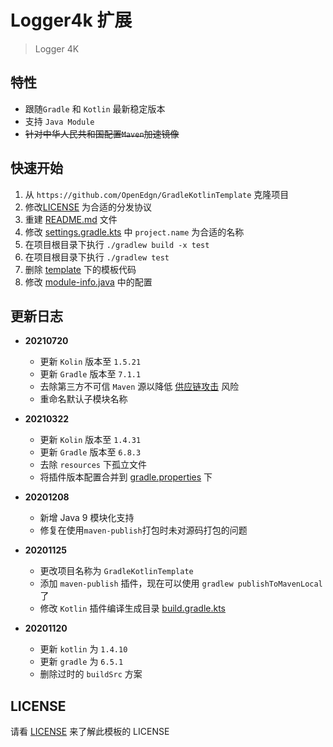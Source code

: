 # Logger4k 扩展

> Logger 4K 

## 特性

- 跟随`Gradle` 和 `Kotlin` 最新稳定版本
- 支持 `Java Module`
- ~~针对中华人民共和国配置`Maven`加速镜像~~

## 快速开始

1. 从 `https://github.com/OpenEdgn/GradleKotlinTemplate` 克隆项目
2. 修改[LICENSE](./LICENSE) 为合适的分发协议
3. 重建 [README.md](./README.md) 文件
4. 修改 [settings.gradle.kts](./settings.gradle.kts) 中 `project.name` 为合适的名称
5. 在项目根目录下执行 `./gradlew build -x test`
6. 在项目根目录下执行 `./gradlew test`
7. 删除 [template](./template) 下的模板代码
8. 修改 [module-info.java](./template/src/main/java/module-info.java) 中的配置

## 更新日志

- **20210720**
  - 更新 `Kolin` 版本至 `1.5.21`
  - 更新 `Gradle` 版本至 `7.1.1`
  - 去除第三方不可信 `Maven` 源以降低 [供应链攻击](https://en.wikipedia.org/wiki/Supply_chain_attack) 风险
  - 重命名默认子模块名称

- **20210322**
    - 更新 `Kolin` 版本至 `1.4.31`
    - 更新 `Gradle` 版本至 `6.8.3`
    - 去除 `resources` 下孤立文件
    - 将插件版本配置合并到 [gradle.properties](./gradle.properties) 下

- **20201208**
    - 新增 Java 9 模块化支持
    - 修复在使用`maven-publish`打包时未对源码打包的问题

- **20201125**
    - 更改项目名称为 `GradleKotlinTemplate`
    - 添加 `maven-publish` 插件，现在可以使用 `gradlew publishToMavenLocal` 了
    - 修改 `Kotlin` 插件编译生成目录 [build.gradle.kts](./template/build.gradle.kts)

- **20201120**
    - 更新 `kotlin` 为 `1.4.10`
    - 更新 `gradle` 为 `6.5.1`
    - 删除过时的 `buildSrc` 方案

## LICENSE

请看 [LICENSE](./LICENSE) 来了解此模板的 LICENSE
